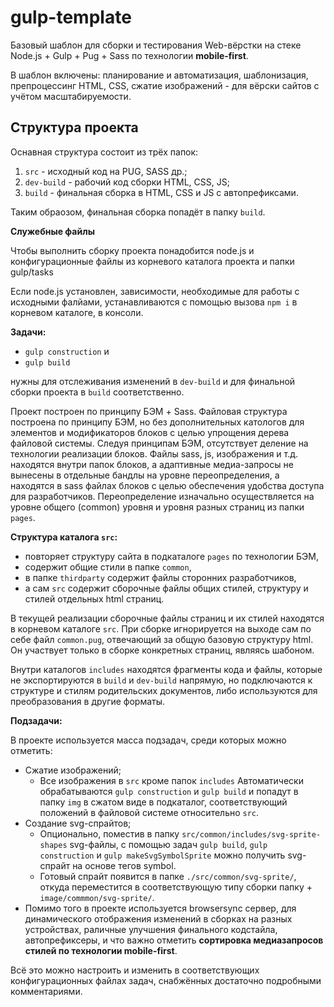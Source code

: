 # gulp-template

<p>Базовый шаблон для сборки и тестирования Web-вёрстки на стеке Node.js + Gulp + Pug + Sass по технологии <b>mobile&#8209;first</b>.</p>
<p>В шаблон включены: планирование и автоматизация, шаблонизация, препроцессинг HTML, CSS, сжатие изображений - для вёрски сайтов с учётом масштабируемости.</p>
<h2>Структура проекта</h2>
<p>Оснавная структура состоит из трёх папок:</p>
<ol>
  <li><code>src</code> - исходный код на PUG, SASS др.;</li>
  <li><code>dev-build</code> - рабочий код сборки HTML, CSS, JS;</li>
  <li><code>build</code> - финальная сборка в HTML, CSS и JS с автопрефиксами.</li>
</ol>
<p>Таким обраозом, финальная сборка попадёт в папку <code>build</code>.</p>
<p><strong>Служебные файлы</strong></p>
<p>Чтобы выполнить сборку проекта понадобится node.js и конфигурационные файлы из корневого каталога проекта и папки gulp/tasks</p>
<p>Если node.js установлен, зависимости, необходимые для работы с исходными фалйами, устанавливаются с помощью вызова <code>npm i</code> в корневом каталоге, в консоли.</p>
<p><strong>Задачи:</strong></p>
<ul>
  <li><code>gulp construction</code> и</li>
  <li><code>gulp build</code></li>
</ul>
<p>нужны для отслеживания изменений в <code>dev-build</code> и для финальной сборки проекта в <code>build</code> соответственно.</p>
<p>Проект построен по принципу БЭМ + Sass. Файловая структура построена по принципу БЭМ, но без дополнительных катологов для элементов и модификаторов блоков с целью упрощения дерева файловой системы. Cледуя принципам БЭМ, отсутствует деление на технологии реализации блоков. Файлы sass, js, изображения и т.д. находятся внутри папок блоков, а адаптивные медиа-запросы не вынесены в отдельные бандлы на уровне переопределения, а находятся в sass файлах блоков с целью обеспечения удобства доступа для разработчиков. Переопределение изначально осуществляется на уровне общего (common) уровня и уровня разных страниц из папки <code>pages</code>.</p>
<p><strong>Структура каталога <code>src</code>:</strong></p>
<ul>
  <li>повторяет структуру сайта в подкаталоге <code>pages</code> по технологии БЭМ,</li>
  <li>содержит общие стили в папке <code>common</code>,</li>
  <li>в папке <code>thirdparty</code> содержит файлы сторонних разработчиков,</li>
  <li>а сам <code>src</code> содержит сборочные файлы общих стилей, структуру и стилей отдельных html страниц.</li>
</ul>
<p>В текущей реализации сборочные файлы страниц и их стилей находятся в корневом каталоге <code>src</code>. При сборке игнорируется на выходе сам по себе файл <code>common.pug</code>, отвечающий за общую базовую структуру html. Он участвует только в сборке конкретных страниц, являясь шабоном.</p>
<p>Внутри каталогов <code>includes</code> находятся фрагменты кода и файлы, которые не экспортируются в <code>build</code> и <code>dev-build</code> напрямую, но подключаются к структуре и стилям родительских документов, либо используются для преобразования в другие форматы.</p>
<p><strong>Подзадачи:</strong></p>
<p>В проекте используется масса подзадач, среди которых можно отметить:</p>
<ul>
  <li>Сжатие изображений;<br>
    <ul>
      <li>Все изображения в <code>src</code> кроме папок <code>includes</code> Автоматически обрабатываются <code>gulp construction</code> и <code>gulp build</code> и попадут в папку <code>img</code> в сжатом виде в подкаталог, соответствующий положений в файловой системе относительно <code>src</code>.</li>
    </ul>
  </li>
    
  <li>Создание svg-спрайтов;<br>
    <ul>
      <li>Опционально, поместив в папку <code>src/common/includes/svg-sprite-shapes</code> svg-файлы, с помощью задач <code>gulp build</code>, <code>gulp construction</code> и <code>gulp makeSvgSymbolSprite</code> можно получить svg-спрайт на основе тегов symbol.</li>
      <li>Готовый спрайт появится в папке <code>./src/common/svg-sprite/</code>, откуда переместится в соответствующую типу сборки папку + <code>image/commmon/svg-sprite/</code>.</li>
    </ul>
  </li>
  <li>Помимо того в проекте используется browsersync сервер, для динамического отображения изменений в сборках на разных устройствах, раличные улучшения финального кодстайла, автопрефиксеры, и что важно отметить <b>сортировка медиазапросов стилей по технологии mobile-first</b>.</li>
</ul>
<p>Всё это можно настроить и изменить в соответствующих конфигурационных файлах задач, снабжённых достаточно подробными комментариями.</p>